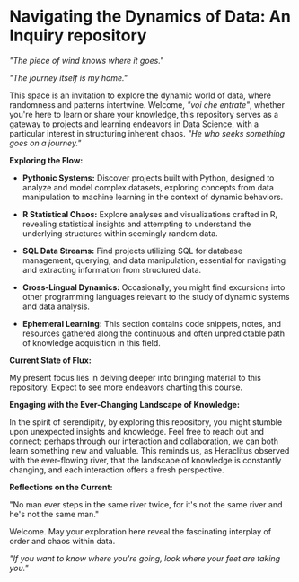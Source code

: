 # Navigating the Dynamics of Data: An Inquiry repository



*"The piece of wind knows where it goes."*

*"The journey itself is my home."*



This space is an invitation to explore the dynamic world of data, where randomness and patterns intertwine. Welcome, *"voi che entrate"*, whether you're here to learn or share your knowledge, this repository serves as a gateway to projects and learning endeavors in Data Science, with a particular interest in structuring inherent chaos. *"He who seeks something goes on a journey."*



**Exploring the Flow:**



* **Pythonic Systems:** Discover projects built with Python, designed to analyze and model complex datasets, exploring concepts from data manipulation to machine learning in the context of dynamic behaviors.

* **R Statistical Chaos:** Explore analyses and visualizations crafted in R, revealing statistical insights and attempting to understand the underlying structures within seemingly random data.

* **SQL Data Streams:** Find projects utilizing SQL for database management, querying, and data manipulation, essential for navigating and extracting information from structured data.

* **Cross-Lingual Dynamics:** Occasionally, you might find excursions into other programming languages relevant to the study of dynamic systems and data analysis.

* **Ephemeral Learning:** This section contains code snippets, notes, and resources gathered along the continuous and often unpredictable path of knowledge acquisition in this field.



**Current State of Flux:**



My present focus lies in delving deeper into bringing material to this repository. Expect to see more endeavors charting this course.



**Engaging with the Ever-Changing Landscape of Knowledge:**



In the spirit of serendipity, by exploring this repository, you might stumble upon unexpected insights and knowledge. Feel free to reach out and connect; perhaps through our interaction and collaboration, we can both learn something new and valuable. This reminds us, as Heraclitus observed with the ever-flowing river, that the landscape of knowledge is constantly changing, and each interaction offers a fresh perspective.



**Reflections on the Current:**



"No man ever steps in the same river twice, for it's not the same river and he's not the same man."



Welcome. May your exploration here reveal the fascinating interplay of order and chaos within data.



*"If you want to know where you're going, look where your feet are taking you."*

